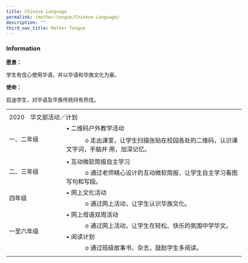 ```yaml
---
title: Chinese Language
permalink: /mother-tongue/Chinese-Language/
description: ""
third_nav_title: Mother Tongue
---
```

### **Information**
**愿景：**

学生有信心使用华语，并以华语和华族文化为豪。

**使命：**

启迪学生，对华语及华族传统持有热忱。


<table border="0" cellpadding="0" cellspacing="0" width="640" style="border-collapse:
 collapse;width:480pt"><colgroup><col width="145" style="mso-width-source:userset;mso-width-alt:5302;width:109pt"> <col width="495" style="mso-width-source:userset;mso-width-alt:18102;width:371pt"></colgroup><tbody><tr height="5" style="mso-height-source:userset;height:3.75pt"><td height="5" width="145" style="height:3.75pt;width:109pt"><a name="RANGE!F3:G15"></a></td><td width="495" style="width:371pt"></td></tr><tr height="21" style="height:15.75pt"><td colspan="2" height="21" class="xl65" width="640" style="height:15.75pt;
  width:480pt">2020　华文部活动／计划</td></tr><tr height="21" style="height:15.75pt;outline: 0px;margin-right:0px;padding-bottom:
  0px;padding-top:0px"><td rowspan="2" height="82" class="xl66" width="145" style="height:61.5pt;width:109pt;
  outline: 0px">一、二年级</td><td class="xl64" style="border-top:none;outline: 0px">• 二维码户外教学活动</td></tr><tr height="61" style="height:45.75pt"><td height="61" class="xl68" width="495" style="height:45.75pt;border-top:none;
  width:371pt">&nbsp; &nbsp; &nbsp; &nbsp; &nbsp; &nbsp; o 走出课室，让学生扫描张贴在校园各处的二维码，认识课文字词，手脑并 用，加深记忆。</td></tr><tr height="21" style="height:15.75pt;outline: 0px;margin-right:0px;padding-bottom:
  0px;padding-top:0px"><td rowspan="2" height="62" class="xl67" style="height:46.5pt;outline: 0px">二、三年级</td><td class="xl64" style="border-top:none;outline: 0px">• 互动微软简报自主学习</td></tr><tr height="41" style="height:30.75pt"><td height="41" class="xl68" width="495" style="height:30.75pt;border-top:none;
  width:371pt">&nbsp; &nbsp; &nbsp; &nbsp; &nbsp; &nbsp; o 通过老师精心设计的互动微软简报，让学生自主学习看图写句和写段。</td></tr><tr height="21" style="height:15.75pt;outline: 0px;margin-right:0px;padding-bottom:
  0px;padding-top:0px"><td rowspan="2" height="42" class="xl66" width="145" style="height:31.5pt;width:109pt;
  outline: 0px">四年级</td><td class="xl64" style="border-top:none;outline: 0px">• 网上文化活动</td></tr><tr height="21" style="height:15.75pt"><td height="21" class="xl64" style="height:15.75pt;border-top:none">&nbsp; &nbsp; &nbsp; &nbsp; &nbsp; &nbsp; o 通过网上活动，让学生认识华族文化。</td></tr><tr height="21" style="height:15.75pt;outline: 0px;margin-right:0px;padding-bottom:
  0px;padding-top:0px"><td rowspan="4" height="84" class="xl66" width="145" style="height:63.0pt;width:109pt;
  outline: 0px">一至六年级</td><td class="xl64" style="border-top:none;outline: 0px">• 网上母语双周活动</td></tr><tr height="21" style="height:15.75pt"><td height="21" class="xl68" width="495" style="height:15.75pt;border-top:none;
  width:371pt">&nbsp; &nbsp; &nbsp; &nbsp; &nbsp; &nbsp; o 通过网上活动，让学生在轻松、快乐的氛围中学华文。</td></tr><tr height="21" style="height:15.75pt"><td height="21" class="xl64" style="height:15.75pt;border-top:none">• 阅读计划</td></tr><tr height="21" style="height:15.75pt"><td height="21" class="xl64" style="height:15.75pt;border-top:none">&nbsp; &nbsp; &nbsp; &nbsp; &nbsp; &nbsp; o 通过班级故事书、杂志，鼓励学生多阅读。</td></tr><tr height="9" style="mso-height-source:userset;height:6.75pt"><td height="9" style="height:6.75pt"></td><td></td></tr></tbody></table>